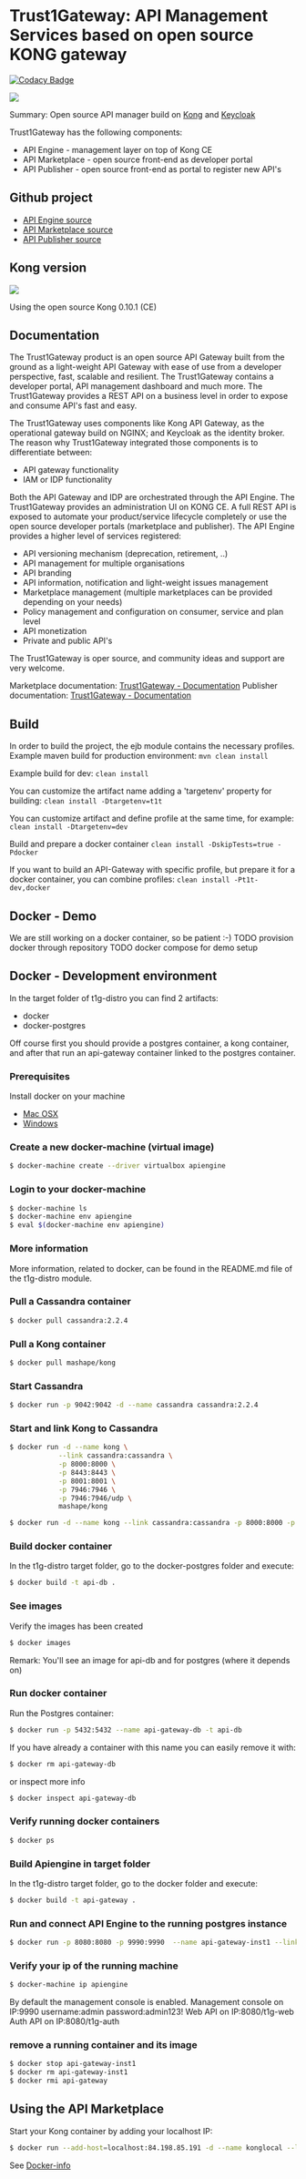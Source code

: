 Trust1Gateway: API Management Services based on open source KONG gateway
========================================================================
[![Codacy Badge](https://api.codacy.com/project/badge/Grade/23b9a7b26ef44a2b886221fea10a70c7)](https://www.codacy.com?utm_source=github.com&amp;utm_medium=referral&amp;utm_content=Trust1Team/api-gateway&amp;utm_campaign=Badge_Grade)

[![][t1g-logo]][Trust1Gateway-url]

Summary: Open source API manager build on [Kong](https://getkong.org/) and [Keycloak](http://www.keycloak.org/)

Trust1Gateway has the following components:
- API Engine - management layer on top of Kong CE
- API Marketplace - open source front-end as developer portal
- API Publisher - open source front-end as portal to register new API's


Github project
--------------
- [API Engine source](https://github.com/Trust1Team/api-gateway)
- [API Marketplace source](https://github.com/Trust1Team/api-market)
- [API Publisher source](https://github.com/Trust1Team/api-publisher)

Kong version
------------

![][kong-logo]

Using the open source Kong 0.10.1 (CE)

Documentation
-------------
The Trust1Gateway product is an open source API Gateway built from the ground as a light-weight API Gateway with ease of use from a developer perspective, fast, scalable and resilient. The Trust1Gateway contains a developer portal, API management dashboard and much more. The Trust1Gateway provides a REST API on a business level in order to expose and consume API's fast and easy.

The Trust1Gateway uses components like Kong API Gateway, as the operational gateway build on NGINX; and Keycloak as the identity broker. The reason why Trust1Gateway integrated those components is to differentiate between:
- API gateway functionality
- IAM or IDP functionality

Both the API Gateway and IDP are orchestrated through the API Engine. The Trust1Gateway provides an administration UI on KONG CE. 
A full REST API is exposed to automate your product/service lifecycle completely or use the open source developer portals (marketplace and publisher). 
The API Engine provides a higher level of services registered:

- API versioning mechanism (deprecation, retirement, ..)
- API management for multiple organisations
- API branding
- API information, notification and light-weight issues management
- Marketplace management (multiple marketplaces can be provided depending on your needs)
- Policy management and configuration on consumer, service and plan level
- API monetization
- Private and public API's

The Trust1Gateway is oper source, and community ideas and support are very welcome. 

Marketplace documentation: [Trust1Gateway - Documentation](https://www.gitbook.com/book/t1t/trust1gateway-marketplace-guide/details)
Publisher documentation: [Trust1Gateway - Documentation](https://www.gitbook.com/book/t1t/trust1gateway-marketplace-guide/details)


Build
-----
In order to build the project, the ejb module contains the necessary profiles. Example maven build for production environment:
`mvn clean install`

Example build for dev:
`clean install`

You can customize the artifact name adding a 'targetenv' property for building:
`clean install -Dtargetenv=t1t`

You can customize artifact and define profile at the same time, for example:
`clean install -Dtargetenv=dev`

Build and prepare a docker container
`clean install -DskipTests=true -Pdocker`

If you want to build an API-Gateway with specific profile, but prepare it for a docker container, you can combine profiles:
`clean install -Pt1t-dev,docker`

Docker - Demo
-------------
We are still working on a docker container, so be patient :-)
TODO provision docker through repository
TODO docker compose for demo setup

Docker - Development environment
--------------------------------
In the target folder of t1g-distro you can find 2 artifacts:
- docker
- docker-postgres

Off course first you should provide a postgres container, a kong container, and after that run an api-gateway container linked to the postgres container.
### Prerequisites
Install docker on your machine

* [Mac OSX](https://docs.docker.com/engine/installation/mac/)
* [Windows](https://docs.docker.com/engine/installation/windows/)

### Create a new docker-machine (virtual image)
```sh
$ docker-machine create --driver virtualbox apiengine
```
### Login to your docker-machine
```sh
$ docker-machine ls
$ docker-machine env apiengine
$ eval $(docker-machine env apiengine)
```

### More information
More information, related to docker, can be found in the README.md file of the t1g-distro module.

### Pull a Cassandra container
```sh
$ docker pull cassandra:2.2.4
``` 

### Pull a Kong container
```sh
$ docker pull mashape/kong
```

### Start Cassandra
```sh
$ docker run -p 9042:9042 -d --name cassandra cassandra:2.2.4
```

### Start and link Kong to Cassandra
```sh
$ docker run -d --name kong \
            --link cassandra:cassandra \
            -p 8000:8000 \
            -p 8443:8443 \
            -p 8001:8001 \
            -p 7946:7946 \
            -p 7946:7946/udp \
            mashape/kong
```
```sh
$ docker run -d --name kong --link cassandra:cassandra -p 8000:8000 -p 8443:8443 -p 8001:8001 -p 7946:7946 -p 7946:7946/udp mashape/kong
```

### Build docker container
In the t1g-distro target folder, go to the docker-postgres folder and execute:
```sh
$ docker build -t api-db .
``` 

### See images
Verify the images has been created
```sh
$ docker images
```
Remark: You'll see an image for api-db and for postgres (where it depends on)

### Run docker container
Run the Postgres container:
```sh
$ docker run -p 5432:5432 --name api-gateway-db -t api-db
``` 
If you have already a container with this name you can easily remove it with:
```sh
$ docker rm api-gateway-db
```
or inspect more info
```sh
$ docker inspect api-gateway-db
```

### Verify running docker containers
```sh
$ docker ps
```

### Build Apiengine in target folder
In the t1g-distro target folder, go to the docker folder and execute:
```sh
$ docker build -t api-gateway .
```

### Run and connect API Engine to the running postgres instance
```sh
$ docker run -p 8080:8080 -p 9990:9990  --name api-gateway-inst1 --link api-gateway-db:postgres --link kong:kong -d api-gateway
```

### Verify your ip of the running machine
```sh
$ docker-machine ip apiengine
```
By default the management console is enabled.
Management console on IP:9990 username:admin password:admin123!
Web API on IP:8080/t1g-web
Auth API on IP:8080/t1g-auth

### remove a running container and its image
```sh
$ docker stop api-gateway-inst1
$ docker rm api-gateway-inst1
$ docker rmi api-gateway
```
Using the API Marketplace
-------------------------
Start your Kong container by adding your localhost IP:
```sh
$ docker run --add-host=localhost:84.198.85.191 -d --name konglocal --link cassandra:cassandra -p 8000:8000 -p 8443:8443 -p 8001:8001 -p 7946:7946 -p 7946:7946/udp mashape/kong 
```

See [Docker-info](https://docs.docker.com/engine/reference/commandline/run/#add-entries-to-container-hosts-file-add-host)



[Trust1Team-url]: https://trust1team.com
[Trust1Gateway-url]: https://www.trust1gateway.com
[Github-T1G]: https://github.com/Trust1Team/api-gateway 
[t1t-logo]: http://imgur.com/lukAaxx.png
[t1c-logo]: http://i.imgur.com/We0DIvj.png
[t1g-logo]: https://i.imgur.com/zsGZaoC.png
[t1g-documentation]: https://www.gitbook.com/book/t1t/trust1gateway-marketplace-guide/details
[kong-logo]: https://i.imgur.com/ykM19BJ.png
[kong-uri]: https://getkong.org/